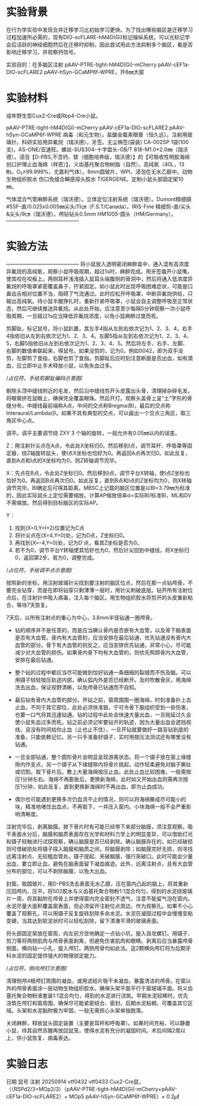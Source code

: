 # 实验背景
在行为学实验中发现合并迁移学习比初始学习更快。为了找出哪些脑区是迁移学习过程加速所必需的，现有DIO-scFLARE-hM4D(Gi)标记操纵系统，可以光标记学会后活跃的神经细胞然后在迁移时抑制，因此尝试用此方法抑制多个脑区，看是否影响迁移学习，并观察钙信号。

实验目的：在多脑区注射 pAAV-PTRE-tight-hM4D(Gi)-mCherry pAAV-cEF1a-DIO-scFLARE2 pAAV-hSyn-GCaMP6f-WPRE，开8㎜大窗

# 实验材料
成年野生型Cux2-Cre或Rbp4-Cre小鼠。

pAAV-PTRE-tight-hM4D(Gi)-mCherry pAAV-cEF1a-DIO-scFLARE2 pAAV-hSyn-GCaMP6f-WPRE 病毒（和元生物）。盐酸金霉素眼膏（恒久远）。注射用玻璃针。科研实验用异氟烷（瑞沃德）。牙签。无尘棉签(袋装) CA-002SP 1袋(100支)，AS-ONE/亚速旺。螺丝-SUS304-十字盘头-GB/T 818-M1.0*2.0㎜（瑞沃德）。浸泡【D-PBS,不含钙、镁（细胞培养级，瑞沃德）】的【可吸收性明胶海绵创口护理止血海绵（祥恩）】。义齿基托聚合物树脂（自然）。高纯氧（40L，13㎫，O₂≥99.999%，尤嘉利气体）。8mm圆玻片，WPI，浸泡在无水乙醇中。动物生物组织胶水 伤口免缝合瞬感探头胶水 TIGERGENE。定制小鼠头部固定架10㎜。

气体混合气管麻醉系统（瑞沃德）。立体定位注射系统（瑞沃德）。Dumont精细镊#5SF-直/0.025x0.005㎜尖头/11㎝（F.S.T/Canada）。IRIS-Fine 精细剪-直/尖头&尖头/9㎝（瑞沃德）。颅钻钻头0.5mm HM1005-圆头（HM/Germany）。
——————————————
# 实验方法
——————————————
将小鼠放入透明密闭麻醉盒中，通入混有高浓度异氟烷的高纯氧，观察小鼠呼吸周期，超过1s时，麻醉完成。用牙签撬开小鼠嘴，使其咬在咬板上。两侧耳杆浅浅插入鼠耳头端腹侧的骨洞中，然后将通入低浓度异氟烷的呼吸罩紧密覆盖鼻子，拧紧固定。如小鼠此时出现呼吸困难症状，可能是口鼻齿舌相对位置不当，阻碍了气流通过。此时应松开呼吸罩，中断异氟烷供给，只输出高纯氧。待小鼠半醒挣扎时，重新拧紧呼吸罩，小鼠会自主调整呼吸至正常状态，然后可继续推送异氟烷。从此处开始，应注意至少每隔5分钟观察一次小鼠呼吸周期，一旦超过1s应当降低异氟烷浓度，以免小鼠麻醉过度而死。

剪脚趾，标记鼠号。将小鼠趴置，其左手4指从左到右依次记为1、2、3、4，右手4指依旧从左到右依次记为1、2、3、4。左脚5指从左到右依次记为1、2、3、4、5，右脚5指依旧从左到右依次记为1、2、3、4、5。然后将左手、右手、左脚、右脚的数值串联起来，得鼠号。如果没剪的，记为0。例如0042，即为双手没剪，左脚剪了食指，右脚也剪了食指。剪脚趾后应时刻注意断面是否出血，如有滴血，应立即中止手术释放小鼠，以免失血过多。

/*占位符，手绘剪脚趾编码示意图*/

剔除头顶中缝线附近的毛发，然后沿中缝线剪开头皮露出头骨，清理掉杂碎毛发。将眼膏挤在鼠眼上，确保完全覆盖眼珠。然后开灯。观察头盖骨上呈“土”字形的骨缝分布。中缝线最前端称A点，中间的交点称Bregma(B)，最后的交点称Interaural/Lambda(I)。如果不具有典型的交点，可以画出一个交点三角区，取三角区中心点。

调平。调平主要调节绕 ZXY 3 个轴的旋转，一般允许有0.05㎜以内的误差。

Z：用注射针尖点在A点，令此处X坐标归0。然后移到I点，调节耳杆、呼吸罩等固定器，绕Z轴旋转鼠头，使I点X坐标也恰好为0。再返回A点再次归0。如此反复，直到A点和I点的X坐标均为0，则Z转轴调节完毕。

X：先点在B点，令此处Z坐标归0。然后移到I点，调节平台X转轴，使I点Z坐标也恰好为0。再返回B点再次归0。如此反复，直到B点和I点的Z坐标均为0，则X转轴调节完毕。BI确定后可得其距离。MBSC上记载的脑区位置是以BI=3.79㎜为标准的，因此实际鼠头上定位需要缩放。计算AP缩放倍率α=实际BI/标准BI，ML和DV不需缩放。然后得到目标脑区的实际AP。

Y：
1. 找到(X=0,Y=I+2)位置记为C点
2. 将针尖点在(X=4,Y=0)处，记为D点，Z坐标归0。
3. 再找到(X=-4,Y=0)处，记为D'点，看其Z坐标是否为0。
4. 若不为0，调节平台Y转轴使其恰好也为0，然后针尖回到中缝线，将X坐标归0，返回第2步。若为0，调整完成。

/*占位符，手绘调平点示意图*/

按照新的坐标，用注射玻璃针尖找到要注射的脑区位点，然后在那一点钻颅骨。不要完全钻穿，而是在即将钻穿只剩薄薄一层时，用针尖刺破底层。钻开所有注射位点后，在注射针中吸入病毒，注入每个脑区。用生物组织胶水将剪开的头皮重新粘合，等待7天恢复。

7天后，以所有注射点的重心为中心，3.8mm半径钻通一圈颅骨。
- 钻的顺序并不是任意的，而是应当确认骨内是否嵌有大血管，以及骨下脑表面是否有大血管。骨内有大血管的，应当安排在最后钻通，优先钻通没有骨内大血管的部分。骨下有大血管的则反之，应当安排优先钻通，非常小心，尽可能减少对大血管的损伤。如果骨内骨下均有大血管的，则优先照顾骨内大血管，安排在最后钻通。

- 整个钻的过程中都应当尽可能做到恰好钻通一条细细的裂缝而不伤及脑。可以用镊子轻轻按压轨迹内部，确认弧内外是否已经断开。及时吹散骨灰，用海绵洗去出血，保证视野清晰，以免颅骨已钻通而不自知。

- 最后钻有骨内大血管的部分。开钻之前，窗周围围一圈海绵，时刻准备扑上去止血。不同于其它部位，此处必须快准狠，宁可令骨下脑组织受到一些伤害，也要一口气将其迅速钻通。钻的过程中此处会快速大量出血，一旦拖延过久会使小鼠失血过多而死。钻之前必须记牢要钻开的轨迹，因为大量出血会遮挡视线，且没有时间给你止血（止也止不住），一旦开钻就要做好一路盲钻到底的准备，只能依赖记忆。另一只手准备好镊子，实时用按压法测试还有哪里没有钻通。

- 一旦全部钻通，整个圆形骨片会明显呈现游离状态。将一个镊子放在窗上缘缝隙内作支点，另一个镊子从下缘缝隙内将骨片挑起，动作轻柔避免对脑子撕扯或切割。取下骨片后。敷上大量海绵按压止血。此处止血比较困难，一般需按压1分钟左右。海绵不再膨胀后，更换新海绵，此时如又开始出血则需再次按压1分钟，如此反复，直到更换新海绵时不再出血，即为止血成功。

- 偶尔也可能遇到更换多次仍血流不止的情况，则可以将海绵撕成尽可能小的块，精准地堵住出血点，不再取下，一并压入窗内。小块海绵一般不会严重影响清晰度。

注射完毕后，剥离脑膜。掀下骨片时有可能已经带下来部分脑膜，须注意观察。吸干表面水分后，脑膜和脑质表面存在光学和材料力学上的明显差异，可以借助灯光和镊子轻触进行试探观察，确认脑膜是否已经剥除。确认脑膜存在的，如已经破损则可借破损处将镊子探入脑膜和脑质之间，将脑膜剥除；如脑膜完好无损，则寻找远离注射点、无较粗血管处，镊子提起、夹破脑膜，强行突破口。此时可能会少量出血，要立即止血，避免在脑表面留下凝血痕迹。此外，远离注射点，且有大血管分布的部位，可以不剥除脑膜，以免大出血。

封窗。取圆玻片，用D-PBS洗去表面无水乙醇，压在窗内凸起的脑上，将其重新压回颅内，压平。将502胶水与义齿基托聚合物粉1:1混合均匀，得到的水泥绕玻璃片一周，将其黏附在颅骨上并使得窗内完全密封不透气，注意不能留气泡在窗内。水泥尽量大面积覆盖窗表面，但必须留开注射位点周边，作为观察孔。如果不小心覆盖了观察孔，可以用镊子反复旋转刮除多余水泥。水泥在凝固过程中会慢慢变粘变硬，当其达到软泥状时可以轻松刮除，留下清澈平滑的玻璃表面。

将头部固定架放在窗周，向左前方空地确定一点钻小坑，旋入自攻螺钉。用镊子、剪刀等将两侧肌肉与颅骨表面剥离，但避免伤害肌肉和眼睛。剥离后应当暴露颅骨侧面，横向钻一小孔，旋入颅钉。两侧颅骨均如此法。这2颗横向颅钉将为后期牙科水泥的固定提供强大的物理锁定能力。

/*占位符，侧向颅钉示意图*/

清理侧颅4根颅钉周围的凝血，或用滤纸片吸干未凝血，暴露清洁的颅骨。在窗以外的颅骨表面涂一层动物生物组织胶水。确保头架平面平行于窗玻璃平面。将义齿基托聚合物粉液套装1:1混合均匀，得到的水泥进行浇筑。早期水泥较稀时，优先浇筑在颅钉和窗周围，确保尽可能紧密结合、密封。后期水泥粘稠，可覆盖其它区域。头架和水泥黏附极为牢固，一般无需担心头架单独脱落。

关闭麻醉，释放鼠头固定装置（主要是耳杆和呼吸罩）。如果时间充裕，可以静置小鼠，待其自然苏醒再放回鼠笼，使得水泥有充分的凝固时间。术后间隔2周以上，供小鼠恢复、病毒表达。

# 实验日志
日期		鼠号				注射
20250914	vtf0432 vtf0433	Cux2-Cre鼠，（（RSPd2/3+MOp2/3）（pAAV-PTRE-tight-hM4D(Gi)-mCherry+pAAV-cEF1a-DIO-scFLARE2）+ MOp5 pAAV-hSyn-GCaMP6f-WPRE）× 0.2㎕ 